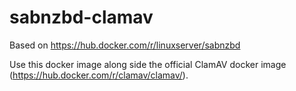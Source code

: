 # sabnzbd-clamav

Based on https://hub.docker.com/r/linuxserver/sabnzbd

Use this docker image along side the official ClamAV docker image (https://hub.docker.com/r/clamav/clamav/).
